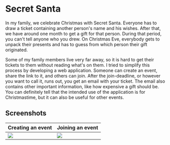 # Secret Santa

In my family, we celebrate Christmas with Secret Santa. Everyone has to draw a
ticket containing another person's name and his wishes. After that, we have
around one month to get a gift for that person. During that period, you can't
tell anyone who you drew. On Christmas Eve, everybody gets to unpack their
presents and has to guess from which person their gift originated.

Some of my family members live very far away, so it is hard to get their tickets
to them without reading what's on them. I tried to simplify this process by
developing a web application. Someone can create an event, share the link to it,
and others can join. After the join-deadline, or however you want to call it,
runs out, you get an email with your ticket. The email also contains other
important information, like how expensive a gift should be. You can definitely
tell that the intended use of the application is for Christmastime, but it can
also be useful for other events.

## Screenshots

Creating an event | Joining an event
--- | ---
![](https://i.postimg.cc/cLfgpCkF/secretsanta-create.png) | ![](https://i.postimg.cc/SKq2k4wk/secretsanta-join.png)